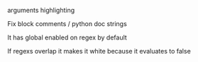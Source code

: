 arguments highlighting

Fix block comments / python doc strings

It has global enabled on regex by default

If regexs overlap it makes it white because it evaluates to false